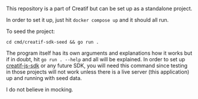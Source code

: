 This repository is a part of Creatif but can be set up as a standalone project. 

In order to set it up, just hit `docker compose up` and it should all run.

To seed the project:

`cd cmd/creatif-sdk-seed && go run .`

The program itself has its own arguments and explanations how it works but if in doubt, hit `go run . --help` and
all will be explained. In order to set up [creatif-js-sdk](https://github.com/Creatif/creatif-js-sdk) or any future SDK,
you will need this command since testing in those projects will not work unless there is a live server (this application)
up and running with seed data. 

I do not believe in mocking. 